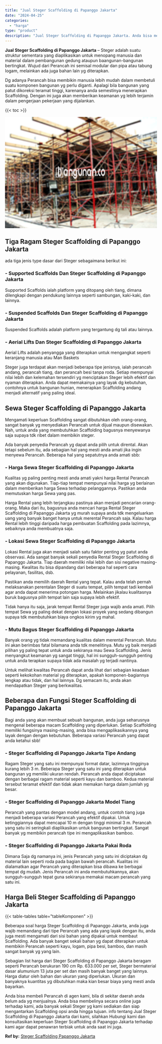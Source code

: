 ```yaml
---
title: "Jual Steger Scaffolding di Papanggo Jakarta"
date: "2024-04-25"
categories: 
  - "harga"
type: "product"
description: "Jual Steger Scaffolding di Papanggo Jakarta. Anda bisa membeli Perancah di agen kami, bila di sekitar daerah anda belum ada yg menjualnya. Anda bisa membelin..."
---
```


**Jual Steger Scaffolding di Papanggo Jakarta** – Steger adalah suatu struktur sementara yang diaplikasikan untuk menopang manusia dan material dalam pembangunan gedung ataupun baangunan-bangunan bertingkat. Wujud dari Perancah ini semisal modular dan pipa atau tabung logam, melainkan ada juga bahan lain yg diterapkan.

Dg adanya Perancah bisa membikin manusia lebih mudah dalam membetuli suatu komponen bangunan yg perlu diganti. Apalagi bila bangunan yang patut dikoreksi teramat tinggi, karenanya anda semestinya menerapkan Scaffolding. Dengan ini juga akan memberikan keamanan yg lebih terjamin dalam pengerjaan pekerjaan yang dijalankan.

{{< toc >}}

![Jual Steger Scaffolding di Papanggo Jakarta](/images/sewa-scaffolding-steger-21.png)

## Tiga Ragam Steger Scaffolding di Papanggo Jakarta

ada tiga jenis type dasar dari Steger sebagaimana berikut ini:

### \- Supported Scaffolds Dan Steger Scaffolding di Papanggo Jakarta

Supported Scaffolds ialah platform yang ditopang oleh tiang, dimana dilengkapi dengan pendukung lainnya seperti sambungan, kaki-kaki, dan lainnya.

### \- Suspended Scaffolds Dan Steger Scaffolding di Papanggo Jakarta

Suspended Scaffolds adalah platform yang tergantung dg tali atau lainnya.

### \- Aerial Lifts Dan Steger Scaffolding di Papanggo Jakarta

Aerial Lifts adalah penyangga yang diterapkan untuk mengangkat seperti keranjang manusia atau Man Baskets

Steger juga terdapat akan menjadi beberapa tipe jenisnya, ialah perancah andang, perancah tiang, dan perancah besi tanpa roda. Setiap mempunyai nilai lebih dan kelemahan tersendiri yg menciptakan Steger lebih efektif dan nyaman diterapkan. Anda dapat memakainya yang layak dg kebutuhan, contohnya untuk bangunan hunian, menerapkan Scaffolding andang menjadi alternatif yang paling ideal.

## Sewa Steger Scaffolding di Papanggo Jakarta

Mengamati keperluan Scaffolding sangat dibutuhkan oleh orang-orang, sangat banyak yg menyediakan Perancah untuk dijual maupun disewakan. Nah, untuk anda yang membutuhkan Scaffolding bagusnya menyewanya saja supaya tdk ribet dalam membikin steger.

Ada banyak penyedia Perancah yg dapat anda pilih untuk dirental. Akan tetapi sebelum itu, ada sebagian hal yang mesti anda amati jika ingin menyewa Perancah. Beberapa hal yang sepatutnya anda amati sbb:

### \- Harga Sewa Steger Scaffolding di Papanggo Jakarta

Kualitas yg paling penting mesti anda amati yakni harga Rental Perancah yang akan digunakan. Tiap-tiap tempat mempunyai nilai harga yg berlainan dalam memberikan harga Sewa terhadap pelanggannya. Pastikan anda memutuskan harga Sewa yang pas.

Harga Rental yang lebih terjangkau pastinya akan menjadi pencarian orang-orang. Maka dari itu, bagusnya anda mencari harga Rental Steger Scaffolding di Papanggo Jakarta yg murah supaya anda tdk mengeluarkan uang yang banyak banget hanya untuk merental Perancah saja. Kalau harga Rental lebih tinggi daripada harga pembuatan Scaffolding pada lazimnya, sebaiknya anda membuatnya saja.

### \- Lokasi Sewa Steger Scaffolding di Papanggo Jakarta

Lokasi Rental juga akan menjadi salah satu faktor penting yg patut anda observasi. Ada sangat banyak sekali penyedia Rental Steger Scaffolding di Papanggo Jakarta. Tiap daerah memiliki nilai lebih dan sisi negative masing-masing. Kwalitas itu bisa dipandang dari beberapa hal seperti cara pelayanan, fasilitas, dsb.

Pastikan anda memilih daerah Rental yang tepat. Kalau anda telah pernah melaksanakan perentalan Steger di suatu tempat, pilih tempat tadi kembali agar anda dapat menerima potongan harga. Melainkan jikalau kualitasnya buruk bagusnya pilih tempat lain saja supaya lebih efektif.

Tidak hanya itu saja, jarak tempat Rental Steger juga wajib anda amati. Pilih tempat Sewa yg paling dekat dengan lokasi proyek yang sedang dibangun supaya tdk membutuhkan biaya ongkos kirim yg mahal.

### \- Mutu Bagus Steger Scaffolding di Papanggo Jakarta

Banyak orang yg tidak memandang kualitas dalam merental Perancah. Mutu ini akan berimbas fatal bilamana anda tdk menelitinya. Mutu yg baik menjadi pilihan yg paling tepat untuk anda sekiranya mau Sewa Scaffolding. Jenis menyangkut keamanan yg sangat tinggi, hal ini sungguh-sungguh penting untuk anda terapkan supaya tidak ada masalah yg terjadi nantinya.

Untuk melihat kwalitas Perancah dapat anda lihat dari sebagian keadaan seperti kekokohan material yg diterapkan, apakah komponen-bagiannya lengkap atau tidak, dan hal lainnya. Dg semacam itu, anda akan mendapatkan Steger yang berkwalitas.

## Beberapa dan Fungsi Steger Scaffolding di Papanggo Jakarta

Bagi anda yang akan membuat sebuah bangunan, anda juga seharusnya mengenal beberapa macam Scaffolding yang diperlukan. Setiap Scaffolding memiliki fungsinya masing-masing, anda bisa mengaplikasikannya yang layak dengan dengan kebutuhan. Beberapa variasi Perancah yang dapat anda ketahui sbb!

### \- Steger Scaffolding di Papanggo Jakarta Tipe Andang

Ragam Steger yang satu ini mempunyai format datar, lazimnya tingginya kurang lebih 3 m. Beberapa Steger yang satu ini yang diterapkan untuk bangunan yg memiliki ukuran rendah. Perancah anda dapat diciptakan dengan berbagai ragam material seperti kayu dan bamboo. Kedua material tersebut teramat efektif dan tidak akan memakan harga dalam jumlah yg besar.

### \- Steger Scaffolding di Papanggo Jakarta Model Tiang

Perancah yang pantas dengan model andang, untuk contoh tiang juga menjadi beberapa variasi Perancah yang efektif dipakai. Untuk ketinggiannya dapat mencapai 10 m dengan tinggi minimal 3 m. Perancah yang satu ini seringkali diaplikasikan untuk bangunan bertingkat. Sangat banyak yg membikin perancah tipe ini mengaplikasikan bamboo.

### \- Steger Scaffolding di Papanggo Jakarta Pakai Roda

Dimana Saja dg namanya ini, jenis Perancah yang satu ini diciptakan dg material lain seperti roda pada bagian bawah perancah. Kualitas ini dialamatkan agar Perancah yang diterapkan bisa dibawa ke berbagai tempat dg mudah. Jenis Perancah ini anda membutuhkannya, akan sungguh-sungguh tepat guna sekiranya memakai macam perancah yang satu ini.

## Harga Beli Steger Scaffolding di Papanggo Jakarta

{{< table-tables table="tableKomponen" >}}

Beberapa soal harga Steger Scaffolding di Papanggo Jakarta, anda juga wajib memandang dari tipe Perancah yang ada yang layak dengan itu, anda juga mesti mengamati dari sisi bahan yang dipakai untuk membaut Scaffolding. Ada banyak banget sekali bahan yg dapat diterapkan untuk membikin Perancah seperti kayu, logam, pipa besi, bamboo, dan masih sangat banyak yg yang lain.

Sebagian list harga dari Steger Scaffolding di Papanggo Jakarta beragam seperti Perancah berukuran 190 cm Rp. 633.000 per set, Steger bermaterial dasar alumunium 13 juta per set dan masih banyak banget yang lainnya. Harga diatur oleh bahan dan ukuran yang diperlukan. Ukuran dan banyaknya kuantitas yg dibutuhkan maka kian besar biaya yang mesti anda bayarkan.

Anda bisa membeli Perancah di agen kami, bila di sekitar daerah anda belum ada yg menjualnya. Anda bisa membelinya secara online juga terhadap kami, ada banyak sekali Steger yg kami sediakan dan siap mengantarkan Scaffolding opsi anda hingga tujuan. info tentang Jual Steger Scaffolding di Papanggo Jakarta dari kami, silahkan Hubungi kami dan konsultasikan keperluan Steger Scaffolding di Papanggo Jakarta terhadap kami agar dapat penawran terbiak untuk anda saat ini juga.

**Ref by:** [Steger Scaffolding Papanggo Jakarta](https://id.wikipedia.org/wiki/Steger)
